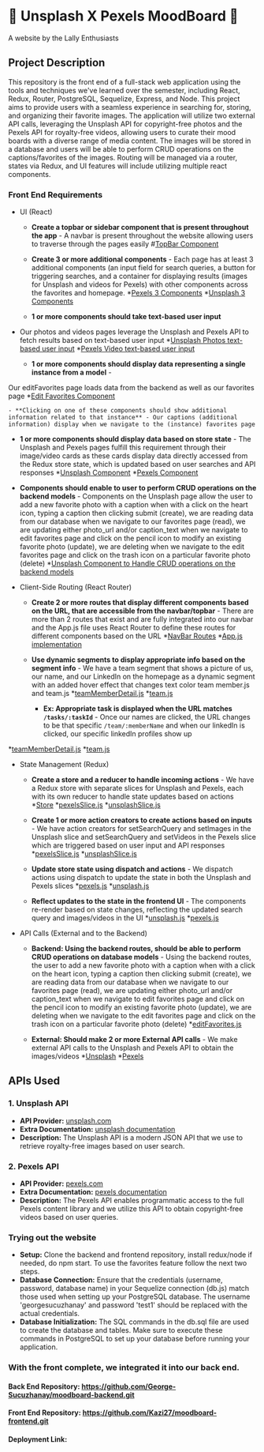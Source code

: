 #  📸 Unsplash X Pexels MoodBoard 🎥

A website by the Lally Enthusiasts

## Project Description

This repository is the front end of a full-stack web application using the tools and techniques we've learned over the semester, including React, Redux, Router, PostgreSQL, Sequelize, Express, and Node.
This project aims to provide users with a seamless experience in searching for, storing, and organizing their favorite images. The application will utilize two external API calls, leveraging the Unsplash API for copyright-free photos and the Pexels API for royalty-free videos, allowing users to curate their mood boards with a diverse range of media content. The images will be stored in a database and users will be able to perform CRUD operations on the captions/favorites of the images. Routing will be managed via a router, states via Redux, and UI features will include utilizing multiple react components.

### Front End Requirements
- UI (React)
  - **Create a topbar or sidebar component that is present throughout the app** - A navbar is present throughout the website allowing users to traverse through the pages easily
    #[TopBar Component](https://github.com/Kazi27/moodboard-frontend/blob/13df48b0946380e91e9b694f7dd5a6a26ccdfe01/src/navbar.js#L1-L17)
    
  - **Create 3 or more additional components** - Each page has at least 3 additional components (an input field for search queries, a button for triggering searches, and a container for displaying results (images for Unsplash and videos for Pexels) with other components across the favorites and homepage.
    *[Pexels 3 Components](https://github.com/Kazi27/moodboard-frontend/blob/13df48b0946380e91e9b694f7dd5a6a26ccdfe01/src/pexels.js#L42-L68)
    *[Unsplash 3 Components](https://github.com/Kazi27/moodboard-frontend/blob/13df48b0946380e91e9b694f7dd5a6a26ccdfe01/src/unsplash.js#L122-L168)

  - **1 or more components should take text-based user input**
- Our photos and videos pages leverage the Unsplash and Pexels API to fetch results based on text-based user input
  *[Unsplash Photos text-based user input](https://github.com/Kazi27/moodboard-frontend/blob/13df48b0946380e91e9b694f7dd5a6a26ccdfe01/src/unsplash.js#L155-L161)
  *[Pexels Video text-based user input](https://github.com/Kazi27/moodboard-frontend/blob/13df48b0946380e91e9b694f7dd5a6a26ccdfe01/src/pexels.js#L46-L51)
  


  - **1 or more components should display data representing a single instance from a model** - 

Our editFavorites page loads data from the backend as well as our favorites page
*[Edit Favorites Component](https://github.com/Kazi27/moodboard-frontend/blob/eafadc4c00e6ccdeebe3cb692f6810503c74d1c8/src/editFavorites.js#L6-L20)



    - **Clicking on one of these components should show additional information related to that instance** - Our captions (additional information) display when we navigate to the (instance) favorites page
  - **1 or more components should display data based on store state** - The Unsplash and Pexels pages fulfill this requirement through their image/video cards as these cards display data directly accessed from the Redux store state, which is updated based on user searches and API responses
*[Unsplash Component](https://github.com/Kazi27/moodboard-frontend/blob/eafadc4c00e6ccdeebe3cb692f6810503c74d1c8/src/unsplash.js#L122-L171)
*[Pexels Component](https://github.com/Kazi27/moodboard-frontend/blob/13df48b0946380e91e9b694f7dd5a6a26ccdfe01/src/pexels.js#L42-L69)
    

  - **Components should enable to user to perform CRUD operations on the backend models** - Components on the Unsplash page allow the user to add a new favorite photo with a caption when with a click on the heart icon, typing a caption then clicking submit (create), we are reading data from our database when we navigate to our favorites page (read), we are updating either photo_url and/or caption_text when we navigate to edit favorites page and click on the pencil icon to modify an existing favorite photo (update), we are deleting when we navigate to the edit favorites page and click on the trash icon on a particular favorite photo (delete)
*[Unsplash Component to Handle CRUD operations on the backend models](https://github.com/Kazi27/moodboard-frontend/blob/eafadc4c00e6ccdeebe3cb692f6810503c74d1c8/src/unsplash.js#L89-L119)

- Client-Side Routing (React Router)
  - **Create 2 or more routes that display different components based on the URL, that are accessible from the navbar/topbar** - There are more than 2 routes that exist and are fully integrated into our navbar and the App.js file uses React Router to define these routes for different components based on the URL
*[NavBar Routes](https://github.com/Kazi27/moodboard-frontend/blob/eafadc4c00e6ccdeebe3cb692f6810503c74d1c8/src/navbar.js#L5-L15)
*[App.js implementation](https://github.com/Kazi27/moodboard-frontend/blob/eafadc4c00e6ccdeebe3cb692f6810503c74d1c8/src/App.js#L52-L69)
    
  - **Use dynamic segments to display appropriate info based on the segment info** - We have a team segment that shows a picture of us, our name, and our LinkedIn on the homepage as a dynamic segment with an added hover effect that changes text color
    team member.js and team.js
*[teamMemberDetail.js](https://github.com/Kazi27/moodboard-frontend/blob/eafadc4c00e6ccdeebe3cb692f6810503c74d1c8/src/TeamMemberDetail.js#L1-L33)
*[team.js](https://github.com/Kazi27/moodboard-frontend/blob/eafadc4c00e6ccdeebe3cb692f6810503c74d1c8/src/team.js#L1-L58)
    
    - **Ex: Appropriate task is displayed when the URL matches `/tasks/:taskId`** - Once our names are clicked, the URL changes to be that specific `/team/:memberName` and when our linkedIn is clicked, our specific linkedIn profiles show up
   
*[teamMemberDetail.js](https://github.com/Kazi27/moodboard-frontend/blob/eafadc4c00e6ccdeebe3cb692f6810503c74d1c8/src/TeamMemberDetail.js#L1-L33)
*[team.js](https://github.com/Kazi27/moodboard-frontend/blob/eafadc4c00e6ccdeebe3cb692f6810503c74d1c8/src/team.js#L1-L58)
    

- State Management (Redux)
  - **Create a store and a reducer to handle incoming actions** - We have a Redux store with separate slices for Unsplash and Pexels, each with its own reducer to handle state updates based on actions
 *[Store](https://github.com/Kazi27/moodboard-frontend/blob/eafadc4c00e6ccdeebe3cb692f6810503c74d1c8/src/store/Store.js#L1-L15)
*[pexelsSlice.js](https://github.com/Kazi27/moodboard-frontend/blob/eafadc4c00e6ccdeebe3cb692f6810503c74d1c8/src/store/slices/pexelsSlice.js#L1-L24)
*[unsplashSlice.js](https://github.com/Kazi27/moodboard-frontend/blob/eafadc4c00e6ccdeebe3cb692f6810503c74d1c8/src/store/slices/unsplashSlice.js#L1-L25)
  
  - **Create 1 or more action creators to create actions based on inputs** - We have action creators for setSearchQuery and setImages in the Unsplash slice and setSearchQuery and setVideos in the Pexels slice which are triggered based on user input and API responses
     *[pexelsSlice.js](https://github.com/Kazi27/moodboard-frontend/blob/eafadc4c00e6ccdeebe3cb692f6810503c74d1c8/src/store/slices/pexelsSlice.js#L1-L24)
     *[unsplashSlice.js](https://github.com/Kazi27/moodboard-frontend/blob/eafadc4c00e6ccdeebe3cb692f6810503c74d1c8/src/store/slices/unsplashSlice.js#L1-L25)


  - **Update store state using dispatch and actions** - We dispatch actions using dispatch to update the state in both the Unsplash and Pexels slices
     *[pexels.js](https://github.com/Kazi27/moodboard-frontend/blob/eafadc4c00e6ccdeebe3cb692f6810503c74d1c8/src/pexels.js#L5-L41)
     *[unsplash.js](https://github.com/Kazi27/moodboard-frontend/blob/13df48b0946380e91e9b694f7dd5a6a26ccdfe01/src/unsplash.js#L8-L119)


  - **Reflect updates to the state in the frontend UI** - The components re-render based on state changes, reflecting the updated search query and images/videos in the UI
     *[unsplash.js](https://github.com/Kazi27/moodboard-frontend/blob/13df48b0946380e91e9b694f7dd5a6a26ccdfe01/src/unsplash.js#L122-L170)
     *[pexels.js](https://github.com/Kazi27/moodboard-frontend/blob/eafadc4c00e6ccdeebe3cb692f6810503c74d1c8/src/pexels.js#L42-L69)


- API Calls (External and to the Backend)
  - **Backend: Using the backend routes, should be able to perform CRUD operations on database models** - Using the backend routes, the user to add a new favorite photo with a caption when with a click on the heart icon, typing a caption then clicking submit (create), we are reading data from our database when we navigate to our favorites page (read), we are updating either photo_url and/or caption_text when we navigate to edit favorites page and click on the pencil icon to modify an existing favorite photo (update), we are deleting when we navigate to the edit favorites page and click on the trash icon on a particular favorite photo (delete)
*[editFavorites.js](https://github.com/Kazi27/moodboard-frontend/blob/eafadc4c00e6ccdeebe3cb692f6810503c74d1c8/src/editFavorites.js#L1-L177)

  - **External: Should make 2 or more External API calls** - We make external API calls to the Unsplash and Pexels API to obtain the images/videos
 *[Unsplash](https://github.com/Kazi27/moodboard-frontend/blob/eafadc4c00e6ccdeebe3cb692f6810503c74d1c8/src/unsplash.js#L40-L65)
 *[Pexels](https://github.com/Kazi27/moodboard-frontend/blob/eafadc4c00e6ccdeebe3cb692f6810503c74d1c8/src/pexels.js#L12-L35)
  

## APIs Used

### 1. Unsplash API
- **API Provider:** [unsplash.com](https://unsplash.com/developers)
- **Extra Documentation:** [unsplash documentation](https://unsplash.com/documentation)
- **Description:** The Unsplash API is a modern JSON API that we use to retrieve royalty-free images based on user search.

### 2. Pexels API
- **API Provider:** [pexels.com](https://www.pexels.com/api/)
- **Extra Documentation:** [pexels documentation](https://www.pexels.com/api/documentation/?language=javascript)
- **Description:** The Pexels API enables programmatic access to the full Pexels content library and we utilize this API to obtain copyright-free videos based on user queries.

### Trying out the website
- **Setup:** Clone the backend and frontend repository, install redux/node if needed, do npm start. To use the favorites feature follow the next two steps.
- **Database Connection:** Ensure that the credentials (username, password, database name) in your Sequelize connection (db.js) match those used when setting up your PostgreSQL database. The username 'georgesucuzhanay' and password 'test1' should be replaced with the actual credentials.
- **Database Initialization:** The SQL commands in the db.sql file are used to create the database and tables. Make sure to execute these commands in PostgreSQL to set up your database before running your application.

### With the front complete, we integrated it into our back end.
#### Back End Repository: https://github.com/George-Sucuzhanay/moodboard-backend.git
#### Front End Repository: https://github.com/Kazi27/moodboard-frontend.git
#### Deployment Link:
